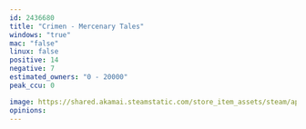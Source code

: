 ```yaml
---
id: 2436680
title: "Crimen - Mercenary Tales"
windows: "true"
mac: "false"
linux: false
positive: 14
negative: 7
estimated_owners: "0 - 20000"
peak_ccu: 0

image: https://shared.akamai.steamstatic.com/store_item_assets/steam/apps/2436680/header.jpg?t=1726227954
opinions:
---
```


